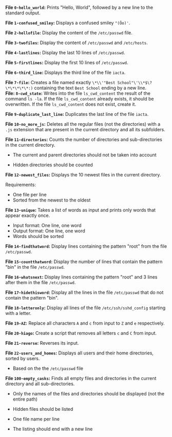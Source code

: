 **File `0-hello_world`:** Prints "Hello, World", followed by a new line to the standard output.  

**File `1-confused_smiley`:** Displays a confused smiley `"(Ôo)'`.  

**File `2-hellofile`:** Display the content of the `/etc/passwd` file.  

**File `3-twofiles`:** Display the content of `/etc/passwd` and `/etc/hosts`.  

**File `4-lastlines`:** Display the last 10 lines of `/etc/passwd`.  

**File `5-firstlines`:** Display the first 10 lines of `/etc/passwd`.  

**File `6-third_line`:** Displays the third line of the file `iacta`.  

**File  `7-file`:** Creates a file named exactly `\*\\'"Best School"\'\\*$\?\*\*\*\*\*:)` containing the text `Best School` ending by a new line.  
**File:  `8-cwd_state`:** Writes into the file `ls_cwd_content` the result of the command `ls -la`. If the file `ls_cwd_content` already exists, it should be overwritten. If the file `ls_cwd_content` does not exist, create it.  

**File `9-duplicate_last_line`:** Duplicates the last line of the file `iacta`.  

**File `10-no_more_js`:** Deletes all the regular files (not the directories) with a  `.js`  extension that are present in the current directory and all its subfolders.  

**File `11-directories`:** Counts the number of directories and sub-directories in the current directory.

-   The current and parent directories should not be taken into account  
    
-   Hidden directories should be counted

**File `12-newest_files`:** Displays the 10 newest files in the current directory.

Requirements:

-   One file per line
-   Sorted from the newest to the oldest

**File `13-unique`:** Takes a list of words as input and prints only words that appear exactly once.

-   Input format: One line, one word
-   Output format: One line, one word
-   Words should be sorted

**File `14-findthatword`:** Display lines containing the pattern "root" from the file `/etc/passwd`.  

**File `15-countthatword`:** Display the number of lines that contain the pattern "bin" in the file `/etc/passwd`.  

**File `16-whatsnext`:** Display lines containing the pattern "root" and 3 lines after them in the file `/etc/passwd`.  

**File `17-hidethisword`:** Display all the lines in the file `/etc/passwd` that do not contain the pattern "bin".  

**File `18-letteronly`:** Display all lines of the file `/etc/ssh/sshd_config` starting with a letter.  

**File `19-AZ`:** Replace all characters `A` and `c` from input to `Z` and `e` respectively.

**File `20-hiago`:** Create a script that removes all letters `c` and `C` from input.

**File `21-reverse`:** Reverses its input.  

**File `22-users_and_homes`:** Displays all users and their home directories, sorted by users.

-   Based on the the  `/etc/passwd`  file

**File `100-empty_casks`:** Finds all empty files and directories in the current directory and all sub-directories.

-   Only the names of the files and directories should be displayed (not the entire path)  
    
-   Hidden files should be listed
-   One file name per line  
    
-   The listing should end with a new line
